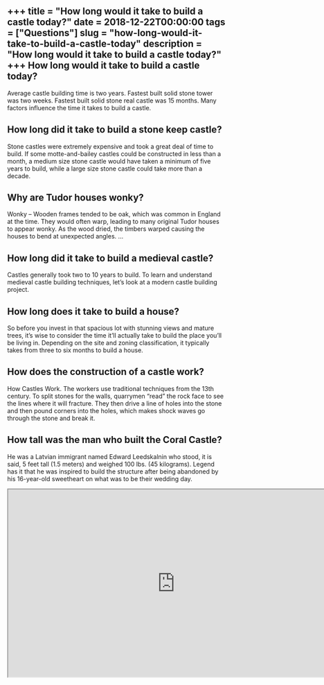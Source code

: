 +++
title = "How long would it take to build a castle today?"
date = 2018-12-22T00:00:00
tags = ["Questions"]
slug = "how-long-would-it-take-to-build-a-castle-today"
description = "How long would it take to build a castle today?"
+++
How long would it take to build a castle today?
-----------------------------------------------

Average castle building time is two years. Fastest built solid stone tower was two weeks. Fastest built solid stone real castle was 15 months. Many factors influence the time it takes to build a castle.

How long did it take to build a stone keep castle?
--------------------------------------------------

Stone castles were extremely expensive and took a great deal of time to build. If some motte-and-bailey castles could be constructed in less than a month, a medium size stone castle would have taken a minimum of five years to build, while a large size stone castle could take more than a decade.

Why are Tudor houses wonky?
---------------------------

Wonky – Wooden frames tended to be oak, which was common in England at the time. They would often warp, leading to many original Tudor houses to appear wonky. As the wood dried, the timbers warped causing the houses to bend at unexpected angles. …

How long did it take to build a medieval castle?
------------------------------------------------

Castles generally took two to 10 years to build. To learn and understand medieval castle building techniques, let’s look at a modern castle building project.

How long does it take to build a house?
---------------------------------------

So before you invest in that spacious lot with stunning views and mature trees, it’s wise to consider the time it’ll actually take to build the place you’ll be living in. Depending on the site and zoning classification, it typically takes from three to six months to build a house.

How does the construction of a castle work?
-------------------------------------------

How Castles Work. The workers use traditional techniques from the 13th century. To split stones for the walls, quarrymen “read” the rock face to see the lines where it will fracture. They then drive a line of holes into the stone and then pound corners into the holes, which makes shock waves go through the stone and break it.

How tall was the man who built the Coral Castle?
------------------------------------------------

He was a Latvian immigrant named Edward Leedskalnin who stood, it is said, 5 feet tall (1.5 meters) and weighed 100 lbs. (45 kilograms). Legend has it that he was inspired to build the structure after being abandoned by his 16-year-old sweetheart on what was to be their wedding day.

<iframe allow="accelerometer; autoplay; clipboard-write; encrypted-media; gyroscope; picture-in-picture" allowfullscreen="" class="__youtube_prefs__  epyt-is-override  no-lazyload" data-no-lazy="1" data-origheight="433" data-origwidth="770" data-skipgform_ajax_framebjll="" height="433" id="_ytid_60640" loading="lazy" src="https://www.youtube.com/embed/Syjg6PHYFBo?enablejsapi=1&autoplay=0&cc_load_policy=0&cc_lang_pref=&iv_load_policy=1&loop=0&modestbranding=0&rel=1&fs=1&playsinline=0&autohide=2&theme=dark&color=red&controls=1&" title="YouTube player" width="770"></iframe>
